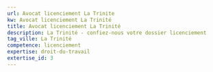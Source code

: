 ```yaml
---
url: Avocat licenciement La Trinite
kw: Avocat licenciement La Trinité
title: Avocat licenciement La Trinité
description: La Trinité - confiez-nous votre dossier licenciement
tag_ville: La Trinité
competence: licenciement
expertise: droit-du-travail
extertise_id: 3
---
```

